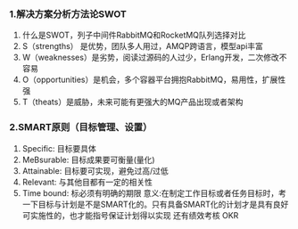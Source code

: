 ### 1.解决方案分析方法论SWOT

 1. 什么是SWOT，列子中间件RabbitMQ和RocketMQ队列选择对比
 2. S（strengths） 是优势，团队多人用过，AMQP跨语言，模型api丰富
 3. W（weaknesses）是劣势，阅读过源码的人过少，Erlang开发，二次修改不容易
 4. O（opportunities）是机会，多个容器平台拥抱RabbitMQ，易用性，扩展性强
 5. T（theats）是威胁，未来可能有更强大的MQ产品出现或者架构
 
 ### 2.SMART原则（目标管理、设置）
 
 1. Specific: 目标要具体
 2. MeBsurable: 目标成果要可衡量(量化)
 3. Attainable: 目标要可实现，避免过高/过低
 4. Relevant: 与其他目都有一定的相关性
 5. Time bound: 标必须有明确的期限
意义:在制定工作目标或者任务目标时，考一下目标与计划是不是SMART化的。只有具备SMART化的计划才是具有良好可实施性的，也才能指号保证计划得以实现
还有绩效考核 OKR



<!--stackedit_data:
eyJoaXN0b3J5IjpbNjI5NTczOTk0LDkxNjU1Njg2NiwtMTI1Nj
ExNjUwNiw0ODQyNDAyMjksLTU1NjI0MTIxNywtMTcyODE2MjQ5
M119
-->